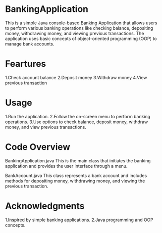 # BankingApplication
This is a simple Java console-based Banking Application that allows users to perform various banking operations like checking balance, depositing money, withdrawing money, and viewing previous transactions. The application uses basic concepts of object-oriented programming (OOP) to manage bank accounts.

# Feartures
1.Check account balance
2.Deposit money
3.Withdraw money
4.View previous transaction

# Usage
1.Run the application.
2.Follow the on-screen menu to perform banking operations.
3.Use options to check balance, deposit money, withdraw money, and view previous transactions.

# Code Overview
BankingApplication.java
This is the main class that initiates the banking application and provides the user interface through a menu.

BankAccount.java
This class represents a bank account and includes methods for depositing money, withdrawing money, and viewing the previous transaction.

# Acknowledgments
1.Inspired by simple banking applications.
2.Java programming and OOP concepts.

